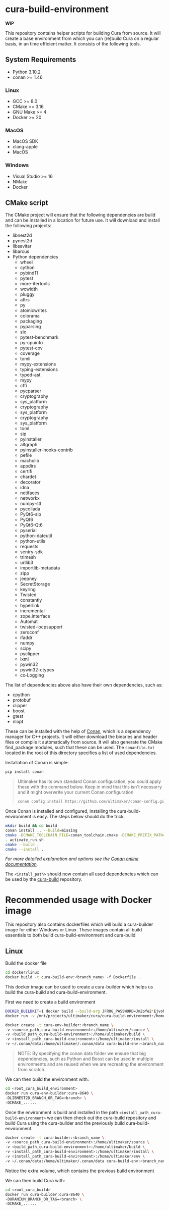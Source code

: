 # cura-build-environment

**WIP**

This repository contains helper scripts for building Cura from source. It will create a base environment from which
you can (re)build Cura on a regular basis, in an time efficient matter. It consists of the following tools.

## System Requirements

- Python 3.10.2
- conan >= 1.46

### Linux
- GCC >= 8.0
- CMake >= 3.16
- GNU Make >= 4
- Docker >= 20

### MacOS
- MacOS SDK 
- clang-apple
- MacOS

### Windows
- Visual Studio >= 16
- NMake
- Docker

## CMake script

The CMake project will ensure that the following dependencies are build and can be installed in a location for future
use.  It will download and install the following projects:

- libnest2d
- pynest2d
- libsavitar
- libarcus
- Python dependencies
  - wheel
  - cython
  - pybind11
  - pytest
  - more-itertools
  - wcwidth
  - pluggy
  - attrs
  - py
  - atomicwrites
  - colorama
  - packaging
  - pyparsing
  - six
  - pytest-benchmark
  - py-cpuinfo
  - pytest-cov
  - coverage
  - tomli
  - mypy-extensions
  - typing-extensions
  - typed-ast
  - mypy
  - cffi
  - pycparser
  - cryptography
  - sys_platform
  - cryptography
  - sys_platform
  - cryptography
  - sys_platform
  - toml
  - sip
  - pyinstaller
  - altgraph
  - pyinstaller-hooks-contrib
  - pefile
  - macholib
  - appdirs
  - certifi
  - chardet
  - decorator
  - idna
  - netifaces
  - networkx
  - numpy-stl
  - pycollada
  - PyQt6-sip
  - PyQt6
  - PyQt6-Qt6
  - pyserial
  - python-dateutil
  - python-utils
  - requests
  - sentry-sdk
  - trimesh
  - urllib3
  - importlib-metadata
  - zipp
  - jeepney
  - SecretStorage
  - keyring
  - Twisted
  - constantly
  - hyperlink
  - incremental
  - zope.interface
  - Automat
  - twisted-iocpsupport
  - zeroconf
  - ifaddr
  - numpy
  - scipy
  - pyclipper
  - lxml
  - pywin32
  - pywin32-ctypes
  - cx-Logging

The list of dependencies above also have their own dependencies, such as:

- cpython
- protobuf
- clipper
- boost
- gtest
- nlopt

These can be installed with the help of [Conan](https://conan.io/), which is a dependency manager for C++ projects.
It will either download the binaries and header files or compile it automatically from source. It will also generate
the CMake find_package modules, such that these can be used. The `conanfile.txt` located in the root of this directory
specifies a list of used dependencies.

Installation of Conan is simple:

```bash
pip install conan
```

> Ultimaker has its own standard Conan configuration, you could apply these with the command below. Keep in mind that
> this isn't necesarry and it might overwrite your current Conan configuration
> ```bash
> conan config install https://github.com/ultimaker/conan-config.git
> ```


Once Conan is installed and configured, installing the cura-build-environment is easy. The steps below should do the
trick.

```bash
mkdir build && cd build
conan install .. --build=missing
cmake -DCMAKE_TOOLCHAIN_FILE=conan_toolchain.cmake -DCMAKE_PREFIX_PATH=<install_path> -DCMAKE_INSTALL_PREFIX=<install_path>
. activate_run.sh
cmake --build .
cmake --install .
```
_For more detailed explanation and options see the [Conan online documentation](https://docs.conan.io/en/latest/)._

The `<install_path>` should now contain all used dependencies which can be used by the
[cura-build](https://github.com/Ultimaker/cura-build) repository.

# Recommended usage with Docker image

This repository also contains dockerfiles which will build a cura-builder image for either Windows or Linux. These images
contain all build essentials to both build cura-build-environment and cura-build

## Linux

Build the docker file
```bash
cd docker/linux
docker build -t cura-build-env:<branch_name> -f Dockerfile .
```

This docker image can be used to create a cura-builder which helps us build the cura-build and cura-build-environment.

First we need to create a build environment
```bash
DOCKER_BUILDKIT=1 docker build --build-arg JFROG_PASSWORD=JmZofe2*EjvoN=?9=4 -f Dockerfile -t cura-build-env 
docker run -v /mnt/projects/ultimaker/cura/cura-build-environment:/home/ultimaker/source -v /mnt/projects/ultimaker/cura/cura-build-environment/cmake-build-release-docker/:/home/ultimaker/build -v /mnt/projects/ultimaker/cura/cura-build-environment/install/:/home/ultimaker/install -v /home/peer23peer/.conan/data:/home/ultimaker/.conan/data --name blerker cura-env-builder:latest 
```

```bash
docker create -t cura-env-builder:<branch_name \
-v <source_path_cura-build-environment>:/home/ultimaker/source \
-v <build_path_cura-build-environment>:/home/ultimaker/build \
-v <install_path_cura-build-environment>:/home/ultimaker/install \
-v ~/.conan/data:/home/ultimaker/.conan/data cura-build-env:<branch_name>
```
> NOTE:
> By specifying the conan data folder we ensure that big dependencies, such as Python
> and Boost can be used in multiple environments and are reused when we are recreating
> the environment from scratch.

We can then build the environment with:
```bash
cd <root_cura_build_environment>
docker run cura-env-builder:cura-8640 \
-DLIBNEST2D_BRANCH_OR_TAG=<branch> \
-DCMAKE_......
```

Once the environment is build and installed in the path `<install_path_cura-build-environment>` we can then check out
the cura-build repository and build Cura using the cura-builder and the previously build cura-build-environment.

```bash
docker create -t cura-builder:<branch_name \
-v <source_path_cura-build-environment>:/home/ultimaker/source \
-v <build_path_cura-build-environment>:/home/ultimaker/build \
-v <install_path_cura-build-environment>:/home/ultimaker/install \
-v <install_path_cura-build-environment>:/home/ultimaker/env \
-v ~/.conan/data:/home/ultimaker/.conan/data cura-build-env:<branch_name
```
Notice the extra volume, which contains the previous build environment

We can then build Cura with:
```bash
cd <root_cura_build>
docker run cura-builder:cura-8640 \
-DURANIUM_BRANCH_OR_TAG=<branch> \
-DCMAKE_......
```